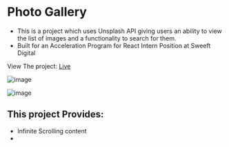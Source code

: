 # Photo Gallery

- This is a project which uses Unsplash API giving users an ability to view the list of images and a functionality to search for them.
- Built for an Acceleration Program for React Intern Position at Sweeft Digital

View The project: [Live](https://photo-gallery-umber-omega.vercel.app/)

![image](https://github.com/NikaBotchorishvili/photo_gallery/assets/58900787/c9aeecb8-1f8c-4ab8-b375-b15dea4115ba)

![image](https://github.com/NikaBotchorishvili/photo_gallery/assets/58900787/0cfd6349-f0d7-451a-b22f-145e75af21b2)

## This project Provides:
- Infinite Scrolling content
- 
